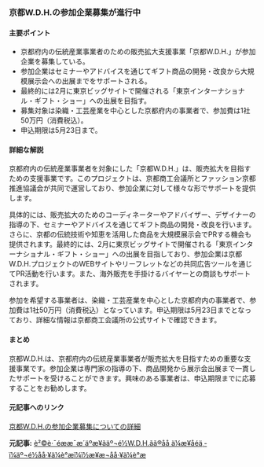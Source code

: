 ### 京都W.D.H.の参加企業募集が進行中

#### 主要ポイント
- 京都府内の伝統産業事業者のための販売拡大支援事業「京都W.D.H.」が参加企業を募集している。
- 参加企業はセミナーやアドバイスを通じてギフト商品の開発・改良から大規模展示会への出展までをサポートされる。
- 最終的には2月に東京ビッグサイトで開催される「東京インターナショナル・ギフト・ショー」への出展を目指す。
- 募集対象は染織・工芸産業を中心とした京都府内の事業者で、参加費は1社50万円（消費税込）。
- 申込期限は5月23日まで。

#### 詳細な解説

京都府内の伝統産業事業者を対象にした「京都W.D.H.」は、販売拡大を目指すための支援事業です。このプロジェクトは、京都商工会議所とファッション京都推進協議会が共同で運営しており、参加企業に対して様々な形でサポートを提供します。

具体的には、販売拡大のためのコーディネーターやアドバイザー、デザイナーの指導の下、セミナーやアドバイスを通じてギフト商品の開発・改良を行います。さらに、京都の伝統技術や知恵を活用した商品を大規模展示会でPRする機会も提供されます。最終的には、2月に東京ビッグサイトで開催される「東京インターナショナル・ギフト・ショー」への出展を目指しており、参加企業は京都W.D.H.プロジェクトのWEBサイトやリーフレットなどの共同広告ツールを通じてPR活動を行います。また、海外販売を手掛けるバイヤーとの商談もサポートされます。

参加を希望する事業者は、染織・工芸産業を中心とした京都府内の事業者で、参加費は1社50万円（消費税込）となっています。申込期限は5月23日までとなっており、詳細な情報は京都商工会議所の公式サイトで確認できます。

#### まとめ

京都W.D.H.は、京都府内の伝統産業事業者が販売拡大を目指すための重要な支援事業です。参加企業は専門家の指導の下、商品開発から展示会出展まで一貫したサポートを受けることができます。興味のある事業者は、申込期限までに応募することをお勧めします。

#### 元記事へのリンク
[京都W.D.H.の参加企業募集についての詳細](https://www.kyo.or.jp/kyoto/ac/news_123294.html)

**元記事:** [è²©è·¯éææ¯æ´äºæ¥­ãäº¬é½W.D.H.ãã®åå ä¼æ¥­åéä¸­ï¼äº¬é½åå·¥ä¼è­°æï¼ï½æ¥æ¬åå·¥ä¼è­°æ](https://www.jcci.or.jp/news/news/2025/0508125822.html)